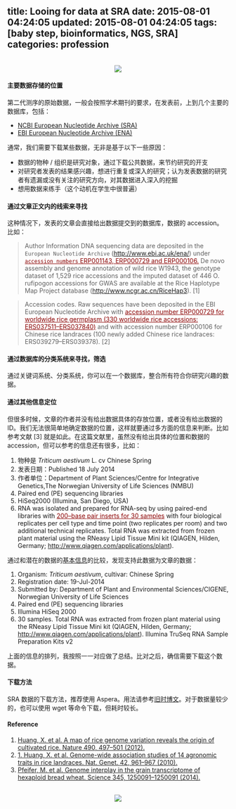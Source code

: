 title: Looing for data at SRA
date: 2015-08-01 04:24:05
updated: 2015-08-01 04:24:05
tags: [baby step, bioinformatics, NGS, SRA]
categories: profession
---

<br>
<div align=center>
<img src="http://daweih.github.io/images/sra.jpg">
</div>

#### 主要数据存储的位置

第二代测序的原始数据，一般会按照学术期刊的要求，在发表前，上到几个主要的数据库，包括：

- [NCBI European Nucleotide Archive (SRA)](http://www.ncbi.nlm.nih.gov/sra)
- [EBI European Nucleotide Archive (ENA)](http://www.ebi.ac.uk/ena)

通常，我们需要下载某些数据，无非是基于以下一些原因：

- 数据的物种 / 组织是研究对象，通过下载公共数据，来节约研究的开支
- 对研究者发表的结果感兴趣，想进行重复或深入的研究；认为发表数据的研究者有遗漏或没有关注的研究方向，对其数据进入深入的挖掘
- 想用数据来练手（这个动机在学生中很普遍）

#### 通过文章正文内的线索来寻找

这种情况下，发表的文章会直接给出数据提交到的数据库，数据的 accession。比如：

> Author Information DNA sequencing data are deposited in the `European Nucleotide Archive` (http://www.ebi.ac.uk/ena/) under <u style="color:darkred">`accession numbers` ERP001143, ERP000729 and ERP000106.</u> De novo assembly and genome annotation of wild rice W1943, the genotype dataset of 1,529 rice accessions and the imputed dataset of 446 O. rufipogon accessions for GWAS are available at the Rice Haplotype Map Project database (http://www.ncgr.ac.cn/RiceHap3). [1]

> Accession codes. Raw sequences have been deposited in the EBI European Nucleotide Archive with <u style="color:darkred">accession number ERP000729 for worldwide rice germplasm (330 worldwide rice accessions: ERS037511–ERS037840)</u> and with accession number ERP000106 for Chinese rice landraces (100 newly added Chinese rice landraces: ERS039279–ERS039378). [2]

#### 通过数据库的分类系统来寻找，筛选

通过关键词系统、分类系统，你可以在一个数据库，整合所有符合你研究兴趣的数据。

#### 通过其他信息定位

但很多时候，文章的作者并没有给出数据具体的存放位置，或者没有给出数据的ID。我们无法很简单地确定数据的位置，这样就要通过多方面的信息来判断。比如参考文献 [3] 就是如此。在这篇文献里，虽然没有给出具体的位置和数据的 accession，但可以参考的信息还有很多，比如：

 1. 物种是 _Triticum aestivum_ L. cv Chinese Spring
 2. 发表日期：Published 18 July 2014
 3. 作者单位：Department of Plant Sciences/Centre for Integrative Genetics,The Norwegian University of Life Sciences (NMBU)
 4. Paired end (PE) sequencing libraries
 5. HiSeq2000 (Illumina, San Diego, USA)
 6. RNA was isolated and prepared for RNA-seq by using paired-end libraries with <u style="color:darkred">200–base pair inserts for 30 samples</u> with four biological replicates per cell type and time point (two replicates per room) and two additional technical replicates. Total RNA was extracted from frozen plant material using the RNeasy Lipid Tissue Mini kit (QIAGEN, Hilden, Germany; http://www.qiagen.com/applications/plant). 

通过和潜在的数据的[基本信息](http://www.ncbi.nlm.nih.gov/bioproject/?term=%22Genome+interplay+in+the+grain+transcriptome+of+hexaploid+bread+wheat%22)的比较，发现支持此数据为文章的数据：
 1. Organism:	_Triticum aestivum_, cultivar: Chinese Spring
 2. Registration date: 19-Jul-2014
 3. Submitted by: Department of Plant and Environmental Sciences/CIGENE, Norwegian University of Life Sciences
 4. Paired end (PE) sequencing libraries
 5. Illumina HiSeq 2000
 6. 30 samples. Total RNA was extracted from frozen plant material using the RNeasy Lipid Tissue Mini kit (QIAGEN, Hilden, Germany; http://www.qiagen.com/applications/plant). Illumina TruSeq RNA Sample Preparation Kits v2

上面的信息的排列，我按照一一对应做了总结。比对之后，确信需要下载这个数据。

#### 下载方法

SRA 数据的下载方法，推荐使用 Aspera。用法请参考[旧时博文](http://daweih.github.io/2015/07/24/aspera-download-data-from-sra/)。对于数据量较少的，也可以使用 wget 等命令下载，但耗时较长。


#### Reference
1. [Huang, X. et al. A map of rice genome variation reveals the origin of cultivated rice. Nature 490, 497–501 (2012).](http://www.ncbi.nlm.nih.gov/pubmed/?term=23034647)
2. [1.	Huang, X. et al. Genome-wide association studies of 14 agronomic traits in rice landraces. Nat. Genet. 42, 961–967 (2010).](http://www.ncbi.nlm.nih.gov/pubmed/?term=20972439)
3. [Pfeifer, M. et al. Genome interplay in the grain transcriptome of hexaploid bread wheat. Science 345, 1250091–1250091 (2014).](http://www.ncbi.nlm.nih.gov/pubmed/?term=25035498)

<br>
<div align=center>
<img src="http://daweih.github.io/images/wechat_small_black.jpg">
</div>